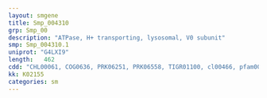 ```yaml
---
layout: smgene
title: Smp_004310
grp: Smp_00
description: "ATPase, H+ transporting, lysosomal, V0 subunit"
smp: Smp_004310.1
uniprot: "G4LXI9"
length:   462
cdd: "CHL00061, COG0636, PRK06251, PRK06558, TIGR01100, cl00466, pfam00137"
kk: K02155
categories: sm
---
```

